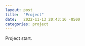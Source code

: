 ```yaml
---
layout: post
title:  "Project"
date:   2022-11-13 20:43:16 -0500
categories: project
---
```

Project start.
